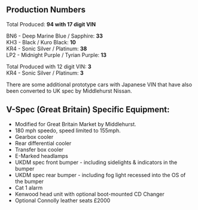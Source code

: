 ## Production Numbers  
Total Produced: __94 with 17 digit VIN__  
  
BN6 - Deep Marine Blue / Sapphire: __33__  
KH3 - Black / Kuro Black: __10__  
KR4 - Sonic Silver / Platinum: __38__  
LP2 - Midnight Purple / Tyrian Purple: __13__  
  
Total Produced with 12 digit VIN: __3__  
KR4 - Sonic Silver / Platinum: __3__  
  
There are some additional prototype cars with Japanese VIN that have also been converted to UK spec by Middlehurst Nissan.  
  
## V-Spec (Great Britain) Specific Equipment:  
* Modified for Great Britain Market by Middlehurst.  
* 180 mph speedo, speed limited to 155mph.  
* Gearbox cooler  
* Rear differential cooler  
* Transfer box cooler  
* E-Marked headlamps  
* UKDM spec front bumper - including sidelights & indicators in the bumper  
* UKDM spec rear bumper - including fog light recessed into the OS of the bumper  
* Cat 1 alarm  
* Kenwood head unit with optional boot-mounted CD Changer  
* Optional Connolly leather seats £2000  